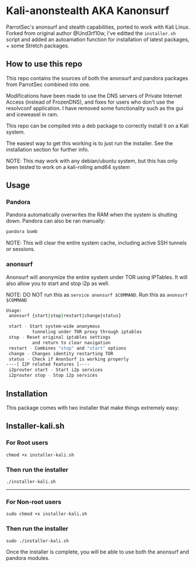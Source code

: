 # Kali-anonstealth AKA Kanonsurf

ParrotSec's anonsurf and stealth capabilities, ported to work with Kali Linux. 
Forked from original author @Und3rf10w, I've editted the `installer.sh` script and added an autoamation function for installation of latest packages, + some Stretch packages.

## How to use this repo

This repo contains the sources of both the anonsurf and pandora packages from ParrotSec combined into one.

Modifications have been made to use the DNS servers of Private Internet Access (instead of FrozenDNS), and fixes for users who don't use the resolvconf application. I have removed some functionality such as the gui and iceweasel in ram.

This repo can be compiled into a deb package to correctly install it on a Kali system.

The easiest way to get this working is to just run the installer. See the installation section for further info.

NOTE: This may work with any debian/ubuntu system, but this has only been tested to work on a kali-rolling amd64 system

## Usage
### Pandora
Pandora automatically overwrites the RAM when the system is shutting down. Pandora can also be ran manually:
```bash
pandora bomb
```

NOTE: This will clear the entire system cache, including active SSH tunnels or sessions.

### anonsurf
Anonsurf will anonymize the entire system under TOR using IPTables. It will also allow you to start and stop i2p as well.

NOTE: DO NOT run this as ```service anonsurf $COMMAND```. Run this as ```anonsurf $COMMAND```

```bash
Usage:
 anonsurf {start|stop|restart|change|status}

 start - Start system-wide anonymous
          tunneling under TOR proxy through iptables
 stop - Reset original iptables settings
          and return to clear navigation
 restart - Combines "stop" and "start" options
 change - Changes identity restarting TOR 
 status - Check if AnonSurf is working properly
----[ I2P related features ]----
 i2prouter start - Start i2p services
 i2prouter stop - Stop i2p services
```

## Installation
This package comes with two installer that make things extremely easy:


## Installer-kali.sh
### For Root users 
`chmod +x installer-kali.sh` 

### Then run the installer 
`./installer-kali.sh`

---------------------------

### For Non-root users 
`sudo chmod +x installer-kali.sh` 

### Then run the installer 
`sudo ./installer-kali.sh`

Once the installer is complete, you will be able to use both the anonsurf and pandora modules.
